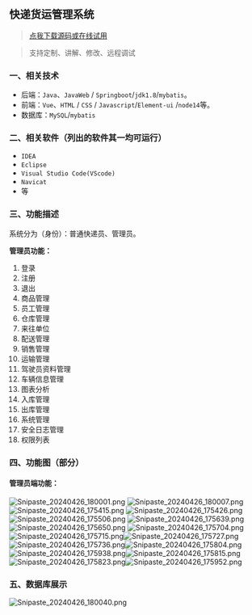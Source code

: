 ## 快递货运管理系统

> [点我下载源码或在线试用](https://www.notmaker.com/detail/bba3ac8b665d4bb88ac95214e05bdbe2/ghbnew) 

> 支持定制、讲解、修改、远程调试


### 一、相关技术
- 后端：`Java`、`JavaWeb` / `Springboot`/`jdk1.8`/`mybatis`。
- 前端：`Vue`、`HTML` / `CSS` / `Javascript`/`Element-ui` /`node14`等。
- 数据库：`MySQL`/`mybatis`

### 二、相关软件（列出的软件其一均可运行）
- `IDEA`
- `Eclipse`
- `Visual Studio Code(VScode)`
- `Navicat`
- 等

### 三、功能描述
系统分为（身份）：普通快递员、管理员。


**管理员功能：**
1. 登录
2. 注册
3. 退出
4. 商品管理
5. 员工管理
6. 仓库管理
7. 来往单位
8. 配送管理
9. 销售管理
10. 运输管理
11. 驾驶员资料管理
12. 车辆信息管理
13. 图表分析
14. 入库管理
15. 出库管理
16. 系统管理
17. 安全日志管理
18. 权限列表

### 四、功能图（部分）

#### 管理员端功能：
![Snipaste_20240426_180001.png](https://store.ptcc9.top/notmaker/user_upload/3bd80f18ce8947948de216e157f71105/2024-04-27%2011:24:21_Snipaste_2024-04-26_18-00-01.png)
![Snipaste_20240426_180007.png](https://store.ptcc9.top/notmaker/user_upload/3bd80f18ce8947948de216e157f71105/2024-04-27%2011:24:34_Snipaste_2024-04-26_18-00-07.png)
![Snipaste_20240426_175415.png](https://store.ptcc9.top/notmaker/user_upload/3bd80f18ce8947948de216e157f71105/2024-04-27%2011:24:47_Snipaste_2024-04-26_17-54-15.png)
![Snipaste_20240426_175426.png](https://store.ptcc9.top/notmaker/user_upload/3bd80f18ce8947948de216e157f71105/2024-04-27%2011:24:52_Snipaste_2024-04-26_17-54-26.png)
![Snipaste_20240426_175506.png](https://store.ptcc9.top/notmaker/user_upload/3bd80f18ce8947948de216e157f71105/2024-04-27%2011:24:57_Snipaste_2024-04-26_17-55-06.png)
![Snipaste_20240426_175639.png](https://store.ptcc9.top/notmaker/user_upload/3bd80f18ce8947948de216e157f71105/2024-04-27%2011:25:01_Snipaste_2024-04-26_17-56-39.png)![Snipaste_20240426_175650.png](https://store.ptcc9.top/notmaker/user_upload/3bd80f18ce8947948de216e157f71105/2024-04-27%2011:25:08_Snipaste_2024-04-26_17-56-50.png)
![Snipaste_20240426_175704.png](https://store.ptcc9.top/notmaker/user_upload/3bd80f18ce8947948de216e157f71105/2024-04-27%2011:25:13_Snipaste_2024-04-26_17-57-04.png)![Snipaste_20240426_175715.png](https://store.ptcc9.top/notmaker/user_upload/3bd80f18ce8947948de216e157f71105/2024-04-27%2011:25:18_Snipaste_2024-04-26_17-57-15.png)![Snipaste_20240426_175727.png](https://store.ptcc9.top/notmaker/user_upload/3bd80f18ce8947948de216e157f71105/2024-04-27%2011:25:24_Snipaste_2024-04-26_17-57-27.png)![Snipaste_20240426_175736.png](https://store.ptcc9.top/notmaker/user_upload/3bd80f18ce8947948de216e157f71105/2024-04-27%2011:25:28_Snipaste_2024-04-26_17-57-36.png)![Snipaste_20240426_175804.png](https://store.ptcc9.top/notmaker/user_upload/3bd80f18ce8947948de216e157f71105/2024-04-27%2011:25:34_Snipaste_2024-04-26_17-58-04.png)![Snipaste_20240426_175938.png](https://store.ptcc9.top/notmaker/user_upload/3bd80f18ce8947948de216e157f71105/2024-04-27%2011:25:54_Snipaste_2024-04-26_17-59-38.png)![Snipaste_20240426_175815.png](https://store.ptcc9.top/notmaker/user_upload/3bd80f18ce8947948de216e157f71105/2024-04-27%2011:26:18_Snipaste_2024-04-26_17-58-15.png)![Snipaste_20240426_175823.png](https://store.ptcc9.top/notmaker/user_upload/3bd80f18ce8947948de216e157f71105/2024-04-27%2011:26:23_Snipaste_2024-04-26_17-58-23.png)![Snipaste_20240426_175952.png](https://store.ptcc9.top/notmaker/user_upload/3bd80f18ce8947948de216e157f71105/2024-04-27%2011:26:32_Snipaste_2024-04-26_17-59-52.png)

### 五、数据库展示
![Snipaste_20240426_180040.png](https://store.ptcc9.top/notmaker/user_upload/3bd80f18ce8947948de216e157f71105/2024-04-27%2011:27:04_Snipaste_2024-04-26_18-00-40.png)
